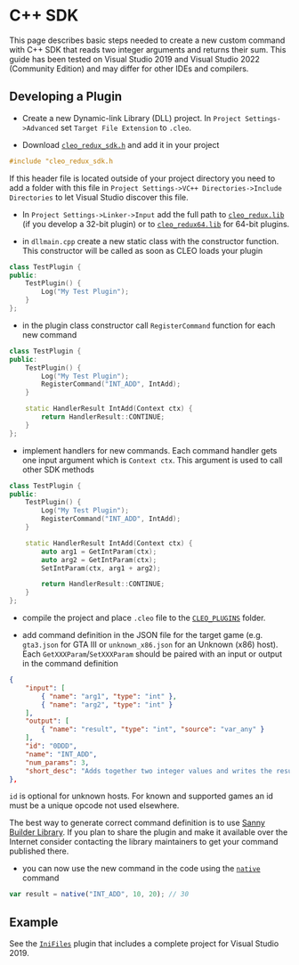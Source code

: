 # C++ SDK

This page describes basic steps needed to create a new custom command with C++ SDK that reads two integer arguments and returns their sum. 
This guide has been tested on Visual Studio 2019 and Visual Studio 2022 (Community Edition) and may differ for other IDEs and compilers.

## Developing a Plugin


- Create a new Dynamic-link Library (DLL) project. In `Project Settings->Advanced` set `Target File Extension` to `.cleo`.

- Download [`cleo_redux_sdk.h`](https://raw.githubusercontent.com/cleolibrary/CLEO-Redux/master/plugins/SDK/cleo_redux_sdk.h) and add it in your project

```cpp
#include "cleo_redux_sdk.h
```

If this header file is located outside of your project directory you need to add a folder with this file in `Project Settings->VC++ Directories->Include Directories` to let Visual Studio discover this file.

- In `Project Settings->Linker->Input` add the full path to [`cleo_redux.lib`](https://github.com/cleolibrary/CLEO-Redux/raw/master/plugins/SDK/cleo_redux.lib) (if you develop a 32-bit plugin) or to [`cleo_redux64.lib`](https://github.com/cleolibrary/CLEO-Redux/blob/master/plugins/SDK/cleo_redux64.lib) for 64-bit plugins.

- in `dllmain.cpp` create a new static class with the constructor function. This constructor will be called as soon as CLEO loads your plugin

```cpp
class TestPlugin {
public:
	TestPlugin() {
		Log("My Test Plugin");
	}
};
```

- in the plugin class constructor call `RegisterCommand` function for each new command

```cpp
class TestPlugin {
public:
	TestPlugin() {
		Log("My Test Plugin");
        RegisterCommand("INT_ADD", IntAdd);
	}

    static HandlerResult IntAdd(Context ctx) {
        return HandlerResult::CONTINUE;
    }
};
```

- implement handlers for new commands. Each command handler gets one input argument which is `Context ctx`. This argument is used to call other SDK methods

```cpp
class TestPlugin {
public:
	TestPlugin() {
		Log("My Test Plugin");
        RegisterCommand("INT_ADD", IntAdd);
	}

    static HandlerResult IntAdd(Context ctx) {
        auto arg1 = GetIntParam(ctx);
        auto arg2 = GetIntParam(ctx);
        SetIntParam(ctx, arg1 + arg2);

        return HandlerResult::CONTINUE;
    }
};
```

- compile the project and place `.cleo` file to the [`CLEO_PLUGINS`](./installation-plugins.md) folder.

- add command definition in the JSON file for the target game (e.g. `gta3.json` for GTA III or `unknown_x86.json` for an Unknown (x86) host). Each `GetXXXParam`/`SetXXXParam` should be paired with an input or output in the command definition

```json
{
    "input": [
        { "name": "arg1", "type": "int" },
        { "name": "arg2", "type": "int" }
    ],
    "output": [
        { "name": "result", "type": "int", "source": "var_any" }
    ],
    "id": "0DDD",
    "name": "INT_ADD",
    "num_params": 3,
    "short_desc": "Adds together two integer values and writes the result into the variable",
},
```

`id` is optional for unknown hosts. For known and supported games an id must be a unique opcode not used elsewhere.

The best way to generate correct command definition is to use [Sanny Builder Library](https://library.sannybuilder.com/). If you plan to share the plugin and make it available over the Internet consider contacting the library maintainers to get your command published there.

- you can now use the new command in the code using the [`native`](./js-bindings.md#native) command

```js
var result = native("INT_ADD", 10, 20); // 30
``` 

## Example

See the [`IniFiles`](https://library.sannybuilder.com/#/sa_unreal/classes/IniFile) plugin that includes a complete project for Visual Studio 2019.
